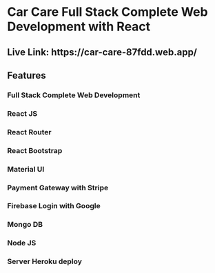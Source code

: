 <h1>Car Care Full Stack Complete Web Development with React</h1>
<h2>Live Link: https://car-care-87fdd.web.app/</h2>
<h2>Features</h2>
<h3>Full Stack Complete Web Development</h3>
<h3>React JS</h3>
<h3>React Router</h3>
<h3>React Bootstrap</h3>
<h3>Material UI</h3>
<h3>Payment Gateway with Stripe</h3>
<h3>Firebase Login with Google</h3>
<h3>Mongo DB</h3>
<h3>Node JS</h3>
<h3>Server Heroku deploy</h3>